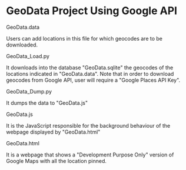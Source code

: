 # GeoData Project Using Google API
GeoData.data

Users can add locations in this file for which geocodes are to be downloaded.

GeoData_Load.py

It downloads into the database "GeoData.sqlite" the geocodes of the locations indicated in "GeoData.data". Note that in order to download geocodes from Google API, user will require a "Google Places API Key".

GeoData_Dump.py

It dumps the data to "GeoData.js"

GeoData.js

It is the JavaScript responsible for the background behaviour of the webpage displayed by "GeoData.html"

GeoData.html

It is a webpage that shows a "Development Purpose Only" version of Google Maps with all the location pinned.

